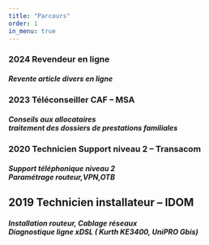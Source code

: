 ```yaml
---
title: "Parcours"
order: 1
in_menu: true
---
```

<section id="CV">
    <h3>2024	Revendeur en ligne </h3>
    <h5>Revente article divers en ligne</h5>
    <h3>2023	Téléconseiller CAF – MSA </h2>
    <h5>Conseils aux allocataires <br>
        traitement des dossiers de prestations familiales</h5>
    <h3>2020    Technicien Support niveau 2 – Transacom </h2>
    <h5>Support téléphonique niveau 2 <br>
        Paramétrage routeur,VPN,OTB</h5>
    <h2>2019	Technicien installateur – IDOM </h2>
    <h5>Installation routeur, Cablage réseaux<br>
        Diagnostique ligne xDSL ( Kurth KE3400, UniPRO Gbis)</h5>
  
  </section> 